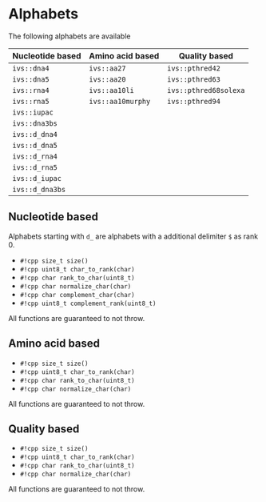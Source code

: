 <!--
    SPDX-FileCopyrightText: 2006-2023, Knut Reinert & Freie Universität Berlin
    SPDX-FileCopyrightText: 2016-2023, Knut Reinert & MPI für molekulare Genetik
    SPDX-License-Identifier: CC-BY-4.0
-->
# Alphabets
The following alphabets are available

| Nucleotide based | Amino acid based | Quality based         |
|------------------|------------------|-----------------------|
| `ivs::dna4`      | `ivs::aa27`      | `ivs::pthred42`       |
| `ivs::dna5`      | `ivs::aa20`      | `ivs::pthred63`       |
| `ivs::rna4`      | `ivs::aa10li`    | `ivs::pthred68solexa` |
| `ivs::rna5`      | `ivs::aa10murphy`| `ivs::pthred94`       |
| `ivs::iupac`     |                  |                       |
| `ivs::dna3bs`    |                  |                       |
| `ivs::d_dna4`    |                  |                       |
| `ivs::d_dna5`    |                  |                       |
| `ivs::d_rna4`    |                  |                       |
| `ivs::d_rna5`    |                  |                       |
| `ivs::d_iupac`   |                  |                       |
| `ivs::d_dna3bs`  |                  |                       |


## Nucleotide based
Alphabets starting with `d_` are alphabets with a additional delimiter `$` as rank 0.
- `#!cpp size_t size()`
- `#!cpp uint8_t char_to_rank(char)`
- `#!cpp char rank_to_char(uint8_t)`
- `#!cpp char normalize_char(char)`
- `#!cpp char complement_char(char)`
- `#!cpp uint8_t complement_rank(uint8_t)`

All functions are guaranteed to not throw.

## Amino acid based
- `#!cpp size_t size()`
- `#!cpp uint8_t char_to_rank(char)`
- `#!cpp char rank_to_char(uint8_t)`
- `#!cpp char normalize_char(char)`

All functions are guaranteed to not throw.

## Quality based
- `#!cpp size_t size()`
- `#!cpp uint8_t char_to_rank(char)`
- `#!cpp char rank_to_char(uint8_t)`
- `#!cpp char normalize_char(char)`

All functions are guaranteed to not throw.
